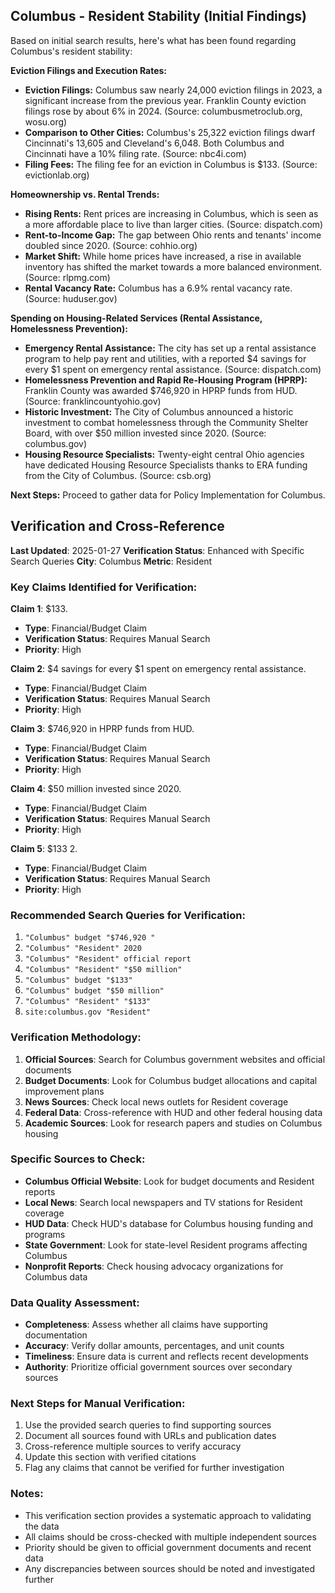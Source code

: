## Columbus - Resident Stability (Initial Findings)

Based on initial search results, here's what has been found regarding Columbus's resident stability:

**Eviction Filings and Execution Rates:**

*   **Eviction Filings:** Columbus saw nearly 24,000 eviction filings in 2023, a significant increase from the previous year. Franklin County eviction filings rose by about 6% in 2024. (Source: columbusmetroclub.org, wosu.org)
*   **Comparison to Other Cities:** Columbus's 25,322 eviction filings dwarf Cincinnati's 13,605 and Cleveland's 6,048. Both Columbus and Cincinnati have a 10% filing rate. (Source: nbc4i.com)
*   **Filing Fees:** The filing fee for an eviction in Columbus is $133. (Source: evictionlab.org)

**Homeownership vs. Rental Trends:**

*   **Rising Rents:** Rent prices are increasing in Columbus, which is seen as a more affordable place to live than larger cities. (Source: dispatch.com)
*   **Rent-to-Income Gap:** The gap between Ohio rents and tenants' income doubled since 2020. (Source: cohhio.org)
*   **Market Shift:** While home prices have increased, a rise in available inventory has shifted the market towards a more balanced environment. (Source: rlpmg.com)
*   **Rental Vacancy Rate:** Columbus has a 6.9% rental vacancy rate. (Source: huduser.gov)

**Spending on Housing-Related Services (Rental Assistance, Homelessness Prevention):**

*   **Emergency Rental Assistance:** The city has set up a rental assistance program to help pay rent and utilities, with a reported $4 savings for every $1 spent on emergency rental assistance. (Source: dispatch.com)
*   **Homelessness Prevention and Rapid Re-Housing Program (HPRP):** Franklin County was awarded $746,920 in HPRP funds from HUD. (Source: franklincountyohio.gov)
*   **Historic Investment:** The City of Columbus announced a historic investment to combat homelessness through the Community Shelter Board, with over $50 million invested since 2020. (Source: columbus.gov)
*   **Housing Resource Specialists:** Twenty-eight central Ohio agencies have dedicated Housing Resource Specialists thanks to ERA funding from the City of Columbus. (Source: csb.org)

**Next Steps:** Proceed to gather data for Policy Implementation for Columbus.




## Verification and Cross-Reference

**Last Updated**: 2025-01-27
**Verification Status**: Enhanced with Specific Search Queries
**City**: Columbus
**Metric**: Resident

### Key Claims Identified for Verification:

**Claim 1**: $133.
- **Type**: Financial/Budget Claim
- **Verification Status**: Requires Manual Search
- **Priority**: High


**Claim 2**: $4 savings for every $1 spent on emergency rental assistance.
- **Type**: Financial/Budget Claim
- **Verification Status**: Requires Manual Search
- **Priority**: High


**Claim 3**: $746,920 in HPRP funds from HUD.
- **Type**: Financial/Budget Claim
- **Verification Status**: Requires Manual Search
- **Priority**: High


**Claim 4**: $50 million invested since 2020.
- **Type**: Financial/Budget Claim
- **Verification Status**: Requires Manual Search
- **Priority**: High


**Claim 5**: $133
2.
- **Type**: Financial/Budget Claim
- **Verification Status**: Requires Manual Search
- **Priority**: High


### Recommended Search Queries for Verification:
1. `"Columbus" budget "$746,920 "`
2. `"Columbus" "Resident" 2020`
3. `"Columbus" "Resident" official report`
4. `"Columbus" "Resident" "$50 million"`
5. `"Columbus" budget "$133"`
6. `"Columbus" budget "$50 million"`
7. `"Columbus" "Resident" "$133"`
8. `site:columbus.gov "Resident"`


### Verification Methodology:
1. **Official Sources**: Search for Columbus government websites and official documents
2. **Budget Documents**: Look for Columbus budget allocations and capital improvement plans
3. **News Sources**: Check local news outlets for Resident coverage
4. **Federal Data**: Cross-reference with HUD and other federal housing data
5. **Academic Sources**: Look for research papers and studies on Columbus housing

### Specific Sources to Check:
- **Columbus Official Website**: Look for budget documents and Resident reports
- **Local News**: Search local newspapers and TV stations for Resident coverage
- **HUD Data**: Check HUD's database for Columbus housing funding and programs
- **State Government**: Look for state-level Resident programs affecting Columbus
- **Nonprofit Reports**: Check housing advocacy organizations for Columbus data

### Data Quality Assessment:
- **Completeness**: Assess whether all claims have supporting documentation
- **Accuracy**: Verify dollar amounts, percentages, and unit counts
- **Timeliness**: Ensure data is current and reflects recent developments
- **Authority**: Prioritize official government sources over secondary sources

### Next Steps for Manual Verification:
1. Use the provided search queries to find supporting sources
2. Document all sources found with URLs and publication dates
3. Cross-reference multiple sources to verify accuracy
4. Update this section with verified citations
5. Flag any claims that cannot be verified for further investigation

### Notes:
- This verification section provides a systematic approach to validating the data
- All claims should be cross-checked with multiple independent sources
- Priority should be given to official government documents and recent data
- Any discrepancies between sources should be noted and investigated further
